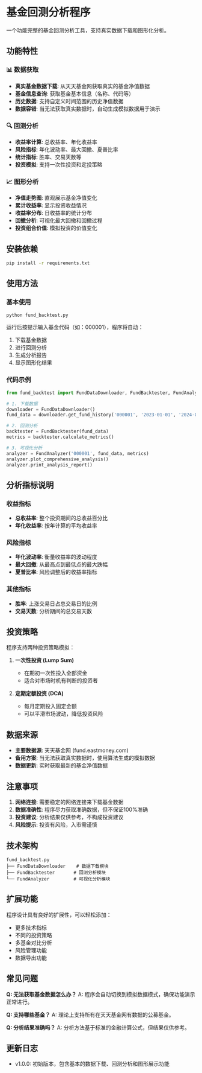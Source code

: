 # 基金回测分析程序

一个功能完整的基金回测分析工具，支持真实数据下载和图形化分析。

## 功能特性

### 📊 数据获取
- **真实基金数据下载**: 从天天基金网获取真实的基金净值数据
- **基金信息查询**: 获取基金基本信息（名称、代码等）
- **历史数据**: 支持自定义时间范围的历史净值数据
- **数据容错**: 当无法获取真实数据时，自动生成模拟数据用于演示

### 🔍 回测分析
- **收益率计算**: 总收益率、年化收益率
- **风险指标**: 年化波动率、最大回撤、夏普比率
- **统计指标**: 胜率、交易天数等
- **投资模拟**: 支持一次性投资和定投策略

### 📈 图形分析
- **净值走势图**: 直观展示基金净值变化
- **累计收益率**: 显示投资收益情况
- **收益率分布**: 日收益率的统计分布
- **回撤分析**: 可视化最大回撤和回撤过程
- **投资组合价值**: 模拟投资的价值变化

## 安装依赖

```bash
pip install -r requirements.txt
```

## 使用方法

### 基本使用

```bash
python fund_backtest.py
```

运行后按提示输入基金代码（如：000001），程序将自动：
1. 下载基金数据
2. 进行回测分析
3. 生成分析报告
4. 显示图形化结果

### 代码示例

```python
from fund_backtest import FundDataDownloader, FundBacktester, FundAnalyzer

# 1. 下载数据
downloader = FundDataDownloader()
fund_data = downloader.get_fund_history('000001', '2023-01-01', '2024-01-01')

# 2. 回测分析
backtester = FundBacktester(fund_data)
metrics = backtester.calculate_metrics()

# 3. 可视化分析
analyzer = FundAnalyzer('000001', fund_data, metrics)
analyzer.plot_comprehensive_analysis()
analyzer.print_analysis_report()
```

## 分析指标说明

### 收益指标
- **总收益率**: 整个投资期间的总收益百分比
- **年化收益率**: 按年计算的平均收益率

### 风险指标
- **年化波动率**: 衡量收益率的波动程度
- **最大回撤**: 从最高点到最低点的最大跌幅
- **夏普比率**: 风险调整后的收益率指标

### 其他指标
- **胜率**: 上涨交易日占总交易日的比例
- **交易天数**: 分析期间的总交易天数

## 投资策略

程序支持两种投资策略模拟：

1. **一次性投资 (Lump Sum)**
   - 在期初一次性投入全部资金
   - 适合对市场时机有判断的投资者

2. **定期定额投资 (DCA)**
   - 每月定期投入固定金额
   - 可以平滑市场波动，降低投资风险

## 数据来源

- **主要数据源**: 天天基金网 (fund.eastmoney.com)
- **备用方案**: 当无法获取真实数据时，使用算法生成的模拟数据
- **数据更新**: 实时获取最新的基金净值数据

## 注意事项

1. **网络连接**: 需要稳定的网络连接来下载基金数据
2. **数据准确性**: 程序尽力获取准确数据，但不保证100%准确
3. **投资建议**: 分析结果仅供参考，不构成投资建议
4. **风险提示**: 投资有风险，入市需谨慎

## 技术架构

```
fund_backtest.py
├── FundDataDownloader    # 数据下载模块
├── FundBacktester       # 回测分析模块
└── FundAnalyzer         # 可视化分析模块
```

## 扩展功能

程序设计具有良好的扩展性，可以轻松添加：
- 更多技术指标
- 不同的投资策略
- 多基金对比分析
- 风险管理功能
- 数据导出功能

## 常见问题

**Q: 无法获取基金数据怎么办？**
A: 程序会自动切换到模拟数据模式，确保功能演示正常进行。

**Q: 支持哪些基金？**
A: 理论上支持所有在天天基金网有数据的公募基金。

**Q: 分析结果准确吗？**
A: 分析方法基于标准的金融计算公式，但结果仅供参考。

## 更新日志

- v1.0.0: 初始版本，包含基本的数据下载、回测分析和图形展示功能